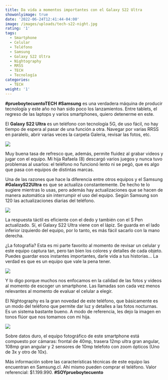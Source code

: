 ```yaml
---
title: Da vida a momentos importantes con el Galaxy S22 Ultra
showonlyimage: true
date: '2022-06-24T12:41:44-04:00'
image: /images/uploads/tech-s22-night.jpg
rating: '1'
tags:
  - Smartphone
  - Celular
  - Teléfono
  - Samsung
  - Galaxy S22 Ultra
  - Nightography
  - RRSS
  - TECH
  - Tecnología
categories:
  - TECH
weight: '1'
---
```

**\#prueboytecuentoTECH** **\#Samsung** es una verdadera máquina de producir tecnología y este año no han sido poco los lanzamientos. Entre tablets, el regreso de las laptops y varios smartphones, quiero detenerme en este.

<!--more-->

El **Galaxy S22 Ultra** es un teléfono con tecnología 5G, de uso fácil, no hay tiempo de espera al pasar de una función a otra. Navegar por varias RRSS en paralelo, abrir varias veces la carpeta Galeria, revisar las fotos, etc.



![](/images/uploads/tech-s22-night.jpg)

Muy buena tasa de refresco que, además, permite fluidez al grabar videos y jugar con el equipo. Mi hija Rafaela (8) descargó varios juegos y nunca tuvo problemas al usarlos: el teléfono no funcionó lento ni se pegó, que es algo que pasa con equipos de distintas marcas.



Una de las razones que hace la diferencia entre otros equipos y el Samsung **\#GalaxyS22Ultra** es que se actualiza constantemente. De hecho te lo sugiere mientras lo usas, pero además hay actualizaciones que se hacen de manera automática sin interrumpir el uso del equipo. Según Samsung son 120 las actualizaciones diarias del teléfono.



![](/images/uploads/tech-s22-cielo.jpg)

La respuesta táctil es eficiente con el dedo y también con el S Pen actualizado. Sí, el Galaxy S22 Ultra viene con el lápiz. Se guarda en el lado inferior izquierdo del equipo, por lo tanto, es más fácil sacarlo con la mano derecha.



¿La fotografía? Esta es mi parte favorito al momento de revisar un celular y este equipo captura tan, pero tan bien los colores y detalles de cada objeto. Puedes guardar esos instantes importantes, darle vida a tus historias… La verdad es que es un equipo que vale la pena tener.

![](/images/uploads/tech-s22-grafiti.jpg)

Y lo digo porque muchos nos enfocamos en la calidad de las fotos y videos al momento de escoger un smartphone. Las llamadas son cada vez menos relevantes al momento de evaluar el celular a elegir.

El Nightography es la gran novedad de este teléfono, que básicamente es un modo del teléfono que permite dar luz y detalles a las fotos nocturnas. Es un sistema bastante bueno. A modo de referencia, les dejo la imagen en tonos flúor que nos tomamos con mi hija.

![](/images/uploads/tech-s22-murook.jpg)

Sobre datos duro, el equipo fotográfico de este smartphone está compuesto por cámaras: frontal de 40mp, trasera 12mp ultra gran angular, 108mp gran angular y 2 sensores de 10mp telefoto con zoom ópticos (Uno de 3x y otro de 10x).

Más información sobre las características técnicas de este equipo las encuentran en Samsung.cl. Ahí mismo pueden comprar el teléfono. Valor referencial: $1.199.990. **\#SOYprueboytecuento**
